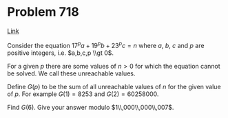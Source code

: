 # Problem 718

[Link](https://projecteuler.net/problem=718)

Consider the equation $17^pa+19^pb+23^pc = n$ where $a$, $b$, $c$ and $p$ are positive integers, i.e. $a,b,c,p \\gt 0$.

For a given $p$ there are some values of $n > 0$ for which the equation cannot be solved. We call these unreachable values.

Define $G(p)$ to be the sum of all unreachable values of $n$ for the given value of $p$. For example $G(1) = 8253$ and $G(2)= 60258000$.

Find $G(6)$. Give your answer modulo $1\\,000\\,000\\,007$.
